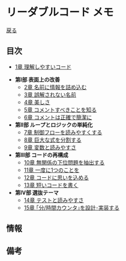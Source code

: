 # リーダブルコード メモ
[戻る](../../../tree/master)

## 目次
+ [1章 理解しやすいコード](c1.md)
- **第Ⅰ部 表面上の改善**
  + [2章 名前に情報を詰め込む](c2.md)
  + [3章 誤解されない名前](c3.md)
  + [4章 美しさ](c4.md)
  + [5章 コメントすべきことを知る](c5.md)
  + [6章 コメントは正確で簡潔に](c6.md)
- **第Ⅱ部 ループとロジックの単純化**
  + [7章 制御フローを読みやすくする](c7.md)
  + [8章 巨大な式を分割する](c8.md)
  + [9章 変数と読みやすさ](c9.md)
- **第Ⅲ部 コードの再構成**
  + [10章 無関係の下位問題を抽出する](c10.md)
  + [11章 一度に1つのことを](c11.md)
  + [12章 コードに思いを込める](c12.md)
  + [13章 短いコードを書く](c13.md)
- **第Ⅳ部 選抜テーマ**
  + [14章 テストと読みやすさ](c14.md)
  + [15章 ｢分/時間カウンタ｣を設計･実装する](c15.md)

## 情報

## 備考
